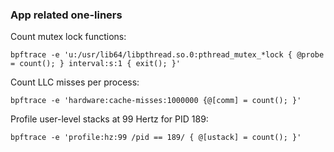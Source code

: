 ### App related one-liners

Count mutex lock functions:
```
bpftrace -e 'u:/usr/lib64/libpthread.so.0:pthread_mutex_*lock { @probe = count(); } interval:s:1 { exit(); }'
```

Count LLC misses per process:
```
bpftrace -e 'hardware:cache-misses:1000000 {@[comm] = count(); }'
```

Profile user-level stacks at 99 Hertz for PID 189:
```
bpftrace -e 'profile:hz:99 /pid == 189/ { @[ustack] = count(); }'
```
